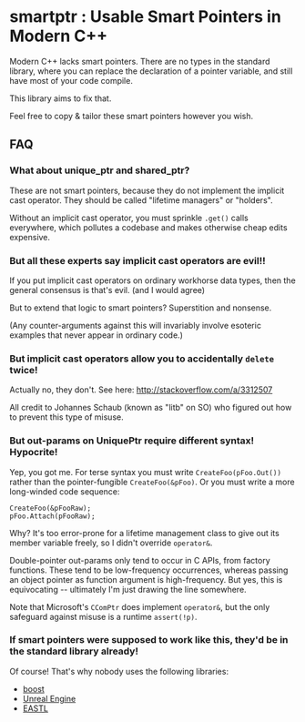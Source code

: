 # smartptr : Usable Smart Pointers in Modern C++

Modern C++ lacks smart pointers.  There are no types in the standard library,
where you can replace the declaration of a pointer variable, and still have
most of your code compile.

This library aims to fix that.

Feel free to copy & tailor these smart pointers however you wish.


## FAQ

### What about unique_ptr and shared_ptr?

These are not smart pointers, because they do not implement the implicit cast operator.
They should be called "lifetime managers" or "holders".

Without an implicit cast operator, you must sprinkle `.get()` calls everywhere, which
pollutes a codebase and makes otherwise cheap edits expensive.


### But all these experts say implicit cast operators are evil!!

If you put implicit cast operators on ordinary workhorse data types, then
the general consensus is that's evil.  (and I would agree)

But to extend that logic to smart pointers?  Superstition and nonsense.

(Any counter-arguments against this will invariably involve esoteric
examples that never appear in ordinary code.)


### But implicit cast operators allow you to accidentally `delete` twice!

Actually no, they don't.  See here: http://stackoverflow.com/a/3312507

All credit to Johannes Schaub (known as "litb" on SO)
who figured out how to prevent this type of misuse.


### But out-params on UniquePtr require different syntax!  Hypocrite!

Yep, you got me.  For terse syntax you must write `CreateFoo(pFoo.Out())`
rather than the pointer-fungible `CreateFoo(&pFoo)`.  Or you must write
a more long-winded code sequence:

```IFoo* pFooRaw = nullptr;
CreateFoo(&pFooRaw);
pFoo.Attach(pFooRaw);
```

Why?  It's too error-prone for a lifetime management class
to give out its member variable freely, so I didn't override `operator&`.

Double-pointer out-params only tend to occur in C APIs, from factory functions.
These tend to be low-frequency occurrences, whereas passing an object pointer
as function argument is high-frequency.  But yes, this is equivocating --
ultimately I'm just drawing the line somewhere.

Note that Microsoft's `CComPtr` does implement `operator&`, but the only
safeguard against misuse is a runtime `assert(!p)`.


### If smart pointers were supposed to work like this, they'd be in the standard library already!

Of course!  That's why nobody uses the following libraries:

* [boost](http://boost.org)
* [Unreal Engine](https://docs.unrealengine.com/latest/INT/Programming/UnrealArchitecture/SmartPointerLibrary/index.html)
* [EASTL](https://github.com/electronicarts/EASTL)
